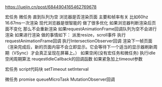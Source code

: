 https://juejin.cn/post/6844904165462769678

宏任务
微任务 直到队列为空
浏览器是否渲染页面
    主要和帧率有关 比如60hz 16.67ms一次渲染
    现代浏览器是很智能的 做了很多优化
    如果浏览器判断渲染后页面不变化 那么不会重新渲染
    如果requestAnimationFrame回调队列为空不会进行渲染
    如果进行渲染 做的事情如下：
        派发resize，scroll事件
        执行requestAnimationFrame回调
        执行IntersectionObserver回调
        渲染下一帧页面（渲染完成后，新的页面内容不会立即显示。它会等待下一个适当的显示器刷新周期（VSync）才会真正呈现在屏幕上。）
        如果空闲(没有宏任务和微任务) 执行idle空闲周期算法 reuqestIdleCallback的回调函数 如果紧急加上timeout参数


宏任务
script代码块
setTimeout
setInterval

微任务
promise
queueMicroTask
MutationObserver回调
